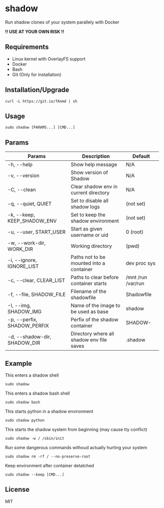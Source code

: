 # shadow
Run shadow clones of your system parallely with Docker

**!! USE AT YOUR OWN RISK !!**

## Requirements
- Linux kernel with OverlayFS support
- Docker
- Bash
- Git (Only for installation)

## Installation/Upgrade
```
curl -L https://git.io/fAnmd | sh
```

## Usage
```
sudo shadow [PARAMS...] [CMD...]
```

## Params
| Params                       | Description                               | Default            |
| ---------------------------- | ----------------------------------------- | ------------------ |
| -h, --help                   | Show help message                         | N/A                |
| -v, --version                | Show version of Shadow                    | N/A                |
| -C, --clean                  | Clear shadow env in current directory     | N/A                |
| -q, --quiet, QUIET           | Set to disable all shadow logs            | (not set)          |
| -k, --keep, KEEP_SHADOW_ENV  | Set to keep the shadow environment        | (not set)          |
| -u, --user, START_USER       | Start as given username or uid            | 0 (root)           |
| -w, --work-dir, WORK_DIR     | Working directory                         | (pwd)              |
| -i, --ignore, IGNORE_LIST    | Paths not to be mounted into a container  | dev proc sys       |
| -c, --clear, CLEAR_LIST      | Paths to clear before container starts    | /mnt /run /var/run |
| -f, --file, SHADOW_FILE      | Filename of the shadowfile                | Shadowfile         |
| -I, --img, SHADOW_IMG        | Name of the image to be used as base      | shadow             |
| -p, --perfix, SHADOW_PERFIX  | Perfix of the shadow container            | SHADOW-            |
| -d, --shadow-dir, SHADOW_DIR | Directory where all shadow env file saves | .shadow            |

## Example
This enters a shadow shell
```
sudo shadow
```

This enters a shadow bash shell
```
sudo shadow bash
```

This starts python in a shadow environment
```
sudo shadow python
```

This starts the shadow system from beginning (may cause tty conflict)
```
sudo shadow -w / /sbin/init
```

Run some dangerous commands withoud actually hurting your system
```
sudo shadow rm -rf / --no-preserve-root
```

Keep environment after container detatched
```
sudo shadow --keep [CMD...]
```

## License
MIT
